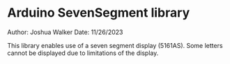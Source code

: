 # Arduino SevenSegment library

Author: Joshua Walker
Date: 11/26/2023

This library enables use of a seven segment display (5161AS). 
Some letters cannot be displayed due to limitations of the display.